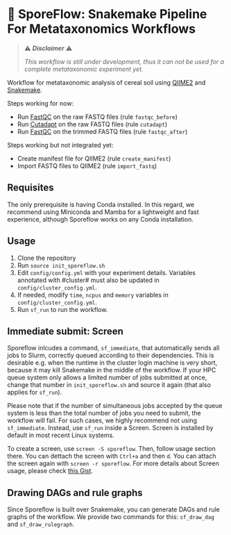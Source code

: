 # 🦠 SporeFlow: Snakemake Pipeline For Metataxonomics Workflows

> ⚠️ ***Disclaimer*** ⚠️
> 
> *This workflow is still under development, thus it can not be used for a complete metataxonomic experiment yet.*

Workflow for metataxonomic analysis of cereal soil using [QIIME2](https://qiime2.org/) and [Snakemake](https://snakemake.readthedocs.io/en/v7.32.2/).

Steps working for now:

- Run [FastQC](https://www.bioinformatics.babraham.ac.uk/projects/fastqc/) on the raw FASTQ files (rule `fastqc_before`)
- Run [Cutadapt](https://cutadapt.readthedocs.io/en/v4.6/) on the raw FASTQ files (rule `cutadapt`)
- Run [FastQC](https://www.bioinformatics.babraham.ac.uk/projects/fastqc/) on the trimmed FASTQ files (rule `fastqc_after`)

Steps working but not integrated yet:

- Create manifest file for QIIME2 (rule `create_manifest`)
- Import FASTQ files to QIIME2 (rule `import_fastq`)

## Requisites

The only prerequisite is having Conda installed. In this regard, we recommend using Miniconda and Mamba for a lightweight and fast experience, although Sporeflow works on any Conda installation.

## Usage

1. Clone the repository
2. Run `source init_sporeflow.sh`
3. Edit `config/config.yml` with your experiment details. Variables annotated with #cluster# must also be updated in `config/cluster_config.yml`.
4. If needed, modify `time`, `ncpus` and `memory` variables in `config/cluster_config.yml`.
5. Run `sf_run` to run the workflow.
   
## Immediate submit: Screen

Sporeflow inlcudes a command, `sf_immediate`, that automatically sends all jobs to Slurm, correctly queued according to their dependencies. This is desirable e.g. when the runtime in the cluster login machine is very short, because it may kill Snakemake in the middle of the workflow. If your HPC queue system only allows a limited number of jobs submitted at once, change that number in `init_sporeflow.sh` and source it again (that also applies for `sf_run`).

Please note that if the number of simultaneous jobs accepted by the queue system is less than the total number of jobs you need to submit, the workflow will fail. For such cases, we highly recommend not using `sf_immediate`. Instead, use `sf_run` inside a Screen. Screen is installed by default in most recent Linux systems.

To create a screen, use `screen -S sporeflow`. Then, follow usage section there. You can dettach the screen with `Ctrl+a` and then `d`. You can attach the screen again with `screen -r sporeflow`. For more details about Screen usage, please check [this Gist](https://gist.github.com/jctosta/af918e1618682638aa82).

## Drawing DAGs and rule graphs

Since Sporeflow is built over Snakemake, you can generate DAGs and rule graphs of the workflow. We provide two commands for this: `sf_draw_dag` and `sf_draw_rulegraph`.